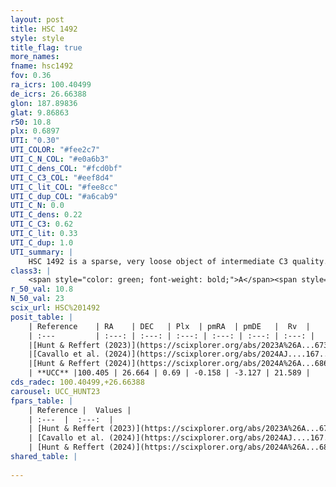 ```yaml
---
layout: post
title: HSC 1492
style: style
title_flag: true
more_names: 
fname: hsc1492
fov: 0.36
ra_icrs: 100.40499
de_icrs: 26.66388
glon: 187.89836
glat: 9.86863
r50: 10.8
plx: 0.6897
UTI: "0.30"
UTI_COLOR: "#fee2c7"
UTI_C_N_COL: "#e0a6b3"
UTI_C_dens_COL: "#fcd0bf"
UTI_C_C3_COL: "#eef8d4"
UTI_C_lit_COL: "#fee8cc"
UTI_C_dup_COL: "#a6cab9"
UTI_C_N: 0.0
UTI_C_dens: 0.22
UTI_C_C3: 0.62
UTI_C_lit: 0.33
UTI_C_dup: 1.0
UTI_summary: |
    HSC 1492 is a sparse, very loose object of intermediate C3 quality. It was recently reported in the literature.<br><br><span style="color: #99180f; font-weight: bold;">Warning: </span>contains less than 25 stars with <i>P>0.5</i> estimated.
class3: |
    <span style="color: green; font-weight: bold;">A</span><span style="color: red; font-weight: bold;">C</span>
r_50_val: 10.8
N_50_val: 23
scix_url: HSC%201492
posit_table: |
    | Reference    | RA    | DEC   | Plx  | pmRA  | pmDE   |  Rv  |
    | :---         | :---: | :---: | :---: | :---: | :---: | :---: |
    |[Hunt & Reffert (2023)](https://scixplorer.org/abs/2023A%26A...673A.114H) | 100.429 | 26.746 | 0.684 | -0.196 | -3.121 | 24.372 |
    |[Cavallo et al. (2024)](https://scixplorer.org/abs/2024AJ....167...12C) | 100.408 | 26.665 | 0.69 | -- | -- | -- |
    |[Hunt & Reffert (2024)](https://scixplorer.org/abs/2024A%26A...686A..42H) | 100.429 | 26.746 | 0.684 | -0.196 | -3.121 | 24.372 |
    | **UCC** |100.405 | 26.664 | 0.69 | -0.158 | -3.127 | 21.589 | 
cds_radec: 100.40499,+26.66388
carousel: UCC_HUNT23
fpars_table: |
    | Reference |  Values |
    | :---  |  :---:  |
    | [Hunt & Reffert (2023)](https://scixplorer.org/abs/2023A%26A...673A.114H) | `AV50=0.151, diffAV50=0.27, MOD50=10.689, logAge50=8.743` |
    | [Cavallo et al. (2024)](https://scixplorer.org/abs/2024AJ....167...12C) | `AV50=0.34, dMod50=10.77, logAge50=8.46, [Fe/H]50=0.25` |
    | [Hunt & Reffert (2024)](https://scixplorer.org/abs/2024A%26A...686A..42H) | `MassJ=56.4972` |
shared_table: |
    
---
```

